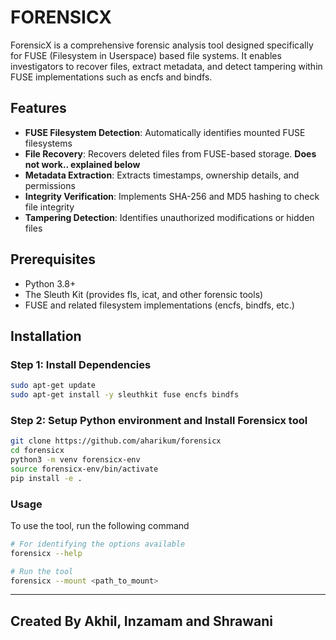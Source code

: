 # FORENSICX


ForensicX is a comprehensive forensic analysis tool designed specifically for FUSE (Filesystem in Userspace) based file systems. It enables investigators to recover files, extract metadata, and detect tampering within FUSE implementations such as encfs and bindfs.

## Features 
- **FUSE Filesystem Detection**: Automatically identifies mounted FUSE filesystems
- **File Recovery**: Recovers deleted files from FUSE-based storage. **Does not work.. explained below**
- **Metadata Extraction**: Extracts timestamps, ownership details, and permissions
- **Integrity Verification**: Implements SHA-256 and MD5 hashing to check file integrity
- **Tampering Detection**: Identifies unauthorized modifications or hidden files

## Prerequisites

- Python 3.8+
- The Sleuth Kit (provides fls, icat, and other forensic tools)
- FUSE and related filesystem implementations (encfs, bindfs, etc.)

## Installation

### Step 1: Install Dependencies

```bash
sudo apt-get update
sudo apt-get install -y sleuthkit fuse encfs bindfs
```

### Step 2: Setup Python environment and Install Forensicx tool

```bash
git clone https://github.com/aharikum/forensicx 
cd forensicx
python3 -m venv forensicx-env
source forensicx-env/bin/activate
pip install -e .
```

### Usage
To use the tool, run the following command
```bash
# For identifying the options available
forensicx --help

# Run the tool 
forensicx --mount <path_to_mount>
```

[^1]: This is footnote 1

---
**Created By** Akhil, Inzamam and Shrawani
---